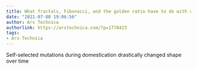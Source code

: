 ```yaml
---
title: What fractals, Fibonacci, and the golden ratio have to do with cauliflower
date: "2021-07-08 19:06:56"
author: Ars Technica
authorlink: https://arstechnica.com/?p=1778423
tags:
- Ars-Technica
---
```

Self-selected mutations during domestication drastically changed shape over time